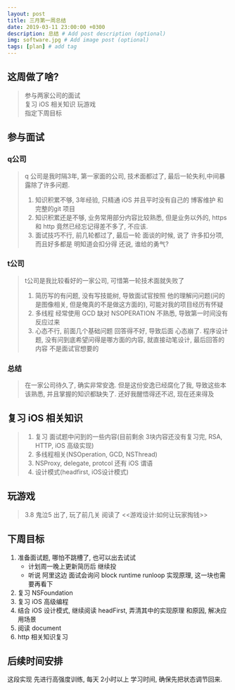 ```yaml
---
layout: post
title: 三月第一周总结
date: 2019-03-11 23:00:00 +0300
description: 总结 # Add post description (optional)
img: software.jpg # Add image post (optional)
tags: [plan] # add tag
---
```


## 这周做了啥?  
> 参与两家公司的面试  
> 复习 iOS 相关知识 
> 玩游戏    
> 指定下周目标  

## 参与面试 

### q公司   

> q 公司是我时隔3年, 第一家面的公司, 技术面都过了, 最后一轮失利,中间暴露除了许多问题.  
> 1. 知识积累不够, 3年经验, 只精通 iOS 并且平时没有自己的 博客维护 和 完整的git 项目    
> 2. 知识积累还是不够, 业务常用部分内容比较熟悉, 但是业务以外的, https 和 http 竟然已经忘记得差不多了, 不应该.  
> 3. 面试技巧不行, 前几轮都过了, 最后一轮 面谈的时候, 说了 许多扣分项, 而且好多都是 明知道会扣分得 还说, 谁给的勇气?    

### t公司

> t公司是我比较看好的一家公司, 可惜第一轮技术面就失败了 
> 1. 简历写的有问题, 没有写技能树, 导致面试官按照 他的理解问问题(问的是图像相关, 但是俺真的不是做这方面的), 可能对我的项目经历有怀疑  
> 2. 多线程 经常使用 GCD 缺对 NSOPERATION 不熟悉, 导致第一时间没有反应过来      
> 3. 心态不行, 前面几个基础问题 回答得不好, 导致后面 心态崩了. 程序设计题, 没有问到底希望问得是哪方面的内容, 就直接动笔设计, 最后回答的内容 不是面试官想要的    

### 总结
> 在一家公司待久了, 确实非常安逸. 但是这份安逸已经腐化了我, 导致这些本该熟悉, 并且掌握的知识都缺失了.
> 还好我醒悟得还不迟, 现在还来得及

## 复习 iOS 相关知识
> 1. 复习 面试题中问到的一些内容(目前剩余 3块内容还没有复习完, RSA, HTTP, iOS 高级实现)
> 2. 多线程相关(NSOperation, GCD, NSThread)
> 3. NSProxy, delegate, protcol 还有 iOS 谓语
> 4. 设计模式(headfirst,  iOS设计模式)

## 玩游戏   
> 3.8 鬼泣5 出了, 玩了前几关
> 阅读了 <<游戏设计:如何让玩家掏钱>>

## 下周目标

1. 准备面试题, 哪怕不跳槽了, 也可以出去试试
    - 计划周一晚上更新简历后 继续投
    - 听说 阿里这边 面试会询问 block runtime runloop 实现原理, 这一块也需要再看下
2. 复习 NSFoundation
3. 复习 iOS 高级编程
4. 结合 iOS 设计模式, 继续阅读 headFirst, 弄清其中的实现原理 和原因, 解决应用场景
5. 阅读 document
6. http 相关知识复习

## 后续时间安排

这段实现 先进行高强度训练, 每天 2小时以上 学习时间, 确保先把状态调节回来.
